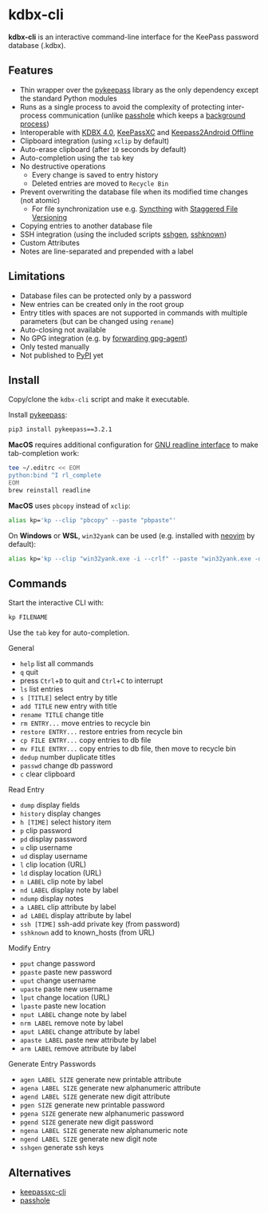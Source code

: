 # kdbx-cli

**kdbx-cli** is an interactive command-line interface for the KeePass password database (.kdbx).

## Features

- Thin wrapper over the [pykeepass](https://github.com/libkeepass/pykeepass) library as the only dependency except the standard Python modules
- Runs as a single process to avoid the complexity of protecting inter-process communication (unlike [passhole](https://github.com/Evidlo/passhole) which keeps a [background process](https://github.com/libkeepass/pykeepass_cache))
- Interoperable with [KDBX 4.0](https://keepass.info/help/kb/kdbx_4.html), [KeePassXC](https://keepassxc.org) and [Keepass2Android Offline](https://github.com/PhilippC/keepass2android)
- Clipboard integration (using `xclip` by default)
- Auto-erase clipboard (after `10` seconds by default)
- Auto-completion using the `tab` key
- No destructive operations 
  - Every change is saved to entry history
  - Deleted entries are moved to `Recycle Bin`
- Prevent overwriting the database file when its modified time changes (not atomic)
  - For file synchronization use e.g. [Syncthing](https://syncthing.net) with [Staggered File Versioning](https://docs.syncthing.net/users/versioning.html)
- Copying entries to another database file
- SSH integration (using the included scripts [sshgen](sshgen), [sshknown](sshknown))
- Custom Attributes
- Notes are line-separated and prepended with a label

## Limitations

- Database files can be protected only by a password
- New entries can be created only in the root group
- Entry titles with spaces are not supported in commands with multiple parameters (but can be changed using `rename`)
- Auto-closing not available
- No GPG integration (e.g. by [forwarding gpg-agent](https://wiki.gnupg.org/AgentForwarding))
- Only tested manually
- Not published to [PyPI](https://pypi.org/) yet

## Install

Copy/clone the `kdbx-cli` script and make it executable.

Install [pykeepass](https://github.com/libkeepass/pykeepass):
```sh
pip3 install pykeepass==3.2.1
```

**MacOS** requires additional configuration for [GNU readline interface](https://docs.python.org/3/library/readline.html) to make tab-completion work:
```sh
tee ~/.editrc << EOM
python:bind ^I rl_complete
EOM
brew reinstall readline
```
**MacOS** uses `pbcopy` instead of `xclip`:
```sh
alias kp='kp --clip "pbcopy" --paste "pbpaste"'
```

On **Windows** or **WSL**, `win32yank` can be used (e.g. installed with [neovim](https://github.com/neovim/neovim/wiki/FAQ#how-to-use-the-windows-clipboard-from-wsl) by default):
```sh
alias kp='kp --clip "win32yank.exe -i --crlf" --paste "win32yank.exe -o --lf"'
```

## Commands

Start the interactive CLI with:
```sh
kp FILENAME
```

Use the `tab` key for auto-completion.

General
- `help` list all commands
- `q`  quit
- press `Ctrl`+`D` to quit and `Ctrl`+`C` to interrupt
- `ls`  list entries
- `s [TITLE]`  select entry by title
- `add TITLE`  new entry with title
- `rename TITLE`  change title
- `rm ENTRY...`  move entries to recycle bin
- `restore ENTRY...`  restore entries from recycle bin
- `cp FILE ENTRY...`  copy entries to db file
- `mv FILE ENTRY...`  copy entries to db file, then move to recycle bin
- `dedup`  number duplicate titles
- `passwd`  change db password
- `c`  clear clipboard

Read Entry
- `dump`  display fields
- `history`  display changes
- `h [TIME]`  select history item
- `p`  clip password
- `pd`  display password
- `u`  clip username
- `ud`  display username
- `l`  clip location (URL)
- `ld`  display location (URL)
- `n LABEL`  clip note by label
- `nd LABEL`  display note by label
- `ndump`  display notes
- `a LABEL`  clip attribute by label
- `ad LABEL`  display attribute by label
- `ssh [TIME]`  ssh-add private key (from password)
- `sshknown`  add to known_hosts (from URL)

Modify Entry
- `pput`  change password
- `ppaste`  paste new password
- `uput`  change username
- `upaste`  paste new username
- `lput`  change location (URL)
- `lpaste`  paste new location
- `nput LABEL`  change note by label
- `nrm LABEL`  remove note by label
- `aput LABEL`  change attribute by label
- `apaste LABEL`  paste new attribute by label
- `arm LABEL`  remove attribute by label

Generate Entry Passwords
- `agen LABEL SIZE`  generate new printable attribute
- `agena LABEL SIZE`  generate new alphanumeric attribute
- `agend LABEL SIZE`  generate new digit attribute
- `pgen SIZE`  generate new printable password
- `pgena SIZE`  generate new alphanumeric password
- `pgend SIZE`  generate new digit password
- `ngena LABEL SIZE`  generate new alphanumeric note
- `ngend LABEL SIZE`  generate new digit note
- `sshgen`  generate ssh keys

## Alternatives

* [keepassxc-cli](https://keepassxc.org/project/)
* [passhole](https://github.com/Evidlo/passhole)

